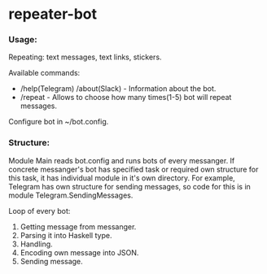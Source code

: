 # repeater-bot

### Usage:

Repeating: text messages, text links, stickers.

Available commands:
* /help(Telegram) /about(Slack) - Information about the bot.
* /repeat - Allows to choose how many times(1-5) bot will repeat messages.

Configure bot in ~/bot.config.

### Structure:

Module Main reads bot.config and runs bots of every messanger. If concrete messanger's bot has specified task or required own structure for this task, it has individual module in it's own directory. For example, Telegram has own structure for sending messages, so code for this is in module Telegram.SendingMessages.

Loop of every bot:
1. Getting message from messanger.
2. Parsing it into Haskell type.
3. Handling.
4. Encoding own message into JSON.
5. Sending message.
